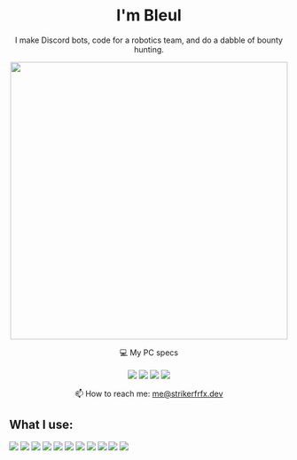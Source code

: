 <h1 align='center'>
  I'm Bleul

</h1>

<p align='center'>
  I make Discord bots, code for a robotics team, and do a dabble of bounty hunting. 
</p>

<p align='center'>
  
</p>

<p align='center'>
  <a href="#"><img src="https://github-readme-stats.vercel.app/api?username=bleul&show_icons=true&count_private=true&hide_border=true&bg_color=38579F&title_color=D76C94&text_color=FFFFFF" width="500"></a>
</p>

<p align='center'>
  💻 My PC specs<br/><br/>
  <img src="https://img.shields.io/badge/windows-%230078D6.svg?&style=for-the-badge&logo=windows&logoColor=white" />
  <img src="https://img.shields.io/badge/intel-Core%20i9--9900k-%230071C5.svg?&style=for-the-badge&logo=intel&logoColor=white" />
  <img src="https://img.shields.io/badge/RAM-64GB-%23FFB900.svg?&style=for-the-badge&logoColor=white" />
  <img src="https://img.shields.io/badge/nvidia-Geforce%20RTX%%3090ti-%2376B900.svg?&style=for-the-badge&logo=nvidia&logoColor=white" />
 </p>

<!-- <details align='center'>
  <summary>:zap: My PC specs</summary>
</details>-->

<p align='center'>
  📫 How to reach me: <a href='mailto:me@strikerfrfx.dev'>me@strikerfrfx.dev</a>
</p>

## What I use:
<img src="https://img.shields.io/badge/typescript%20-%233178C6.svg?&style=for-the-badge&logo=typescript&logoColor=white"/> <img src="https://img.shields.io/badge/javascript%20-%23323330.svg?&style=for-the-badge&logo=javascript&logoColor=%23F7DF1E"/> <img src="https://img.shields.io/badge/node.js%20-%2343853D.svg?&style=for-the-badge&logo=node.js&logoColor=white"/> <img src="https://img.shields.io/badge/python%203%20-%23417FB0.svg?&style=for-the-badge&logo=python&logoColor=white"/> <img src="https://img.shields.io/badge/html5%20-%23E34F26.svg?&style=for-the-badge&logo=html5&logoColor=white"/> <img src="https://img.shields.io/badge/css3%20-%231572B6.svg?&style=for-the-badge&logo=css3&logoColor=white"/> <img src="https://img.shields.io/badge/markdown-%23000000.svg?&style=for-the-badge&logo=markdown&logoColor=white"/> <img src="https://img.shields.io/badge/-ESLint-4B32C3?style=for-the-badge&logo=eslint&logoColor=white"/> <img src="https://img.shields.io/badge/-Visual%20Studio%20Code-007ACC?style=for-the-badge&logo=visual-studio-code&logoColor=white"/> <img src="https://img.shields.io/badge/prettier-%23F7B93E.svg?&style=for-the-badge&logo=prettier&logoColor=white"/> <img src="https://img.shields.io/badge/-NPM-CB3837?style=for-the-badge&logo=npm&logoColor=white"/>
